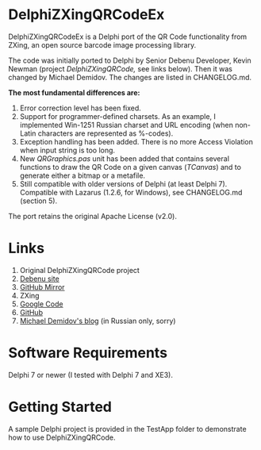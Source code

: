 DelphiZXingQRCodeEx
===================

DelphiZXingQRCodeEx is a Delphi port of the QR Code functionality from ZXing, an open source barcode image processing
library.

The code was initially ported to Delphi by Senior Debenu Developer, Kevin Newman (project *DelphiZXingQRCode,* see links
below). Then it was changed by Michael Demidov. The changes are listed in CHANGELOG.md.

**The most fundamental differences are:**

1. Error correction level has been fixed.
2. Support for programmer-defined charsets. As an example, I implemented Win-1251 Russian charset and URL encoding (when
non-Latin characters are represented as %-codes).
3. Exception handling has been added. There is no more Access Violation when input string is too long.
4. New *QRGraphics.pas* unit has been added that contains several functions to draw the QR Code on a given canvas (*TCanvas*) and
to generate either a bitmap or a metafile.
5. Still compatible with older versions of Delphi (at least Delphi 7). Compatible with Lazarus (1.2.6, for Windows),
see CHANGELOG.md (section 5).

The port retains the original Apache License (v2.0).

# Links #

1. Original DelphiZXingQRCode project
  1. [Debenu site](http://www.debenu.com/open-source/delphizxingqrcode-open-source-delphi-qr-code-generator/)
  2. [GitHub Mirror](https://github.com/debenu/DelphiZXingQRCode/)
2. ZXing
  1. [Google Code](https://code.google.com/p/zxing/)
  2. [GitHub](https://github.com/zxing/zxing)
3. [Michael Demidov's blog](http://mik-demidov.blogspot.ru) (in Russian only, sorry)

# Software Requirements #

Delphi 7 or newer (I tested with Delphi 7 and XE3).

# Getting Started #

A sample Delphi project is provided in the TestApp folder to demonstrate how to use DelphiZXingQRCode.
